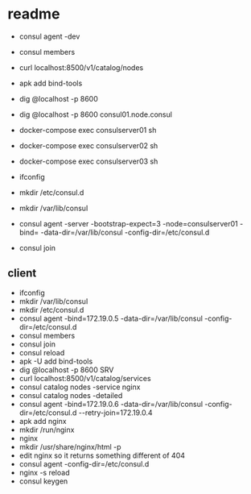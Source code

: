# readme

* consul agent -dev
* consul members
* curl localhost:8500/v1/catalog/nodes
* apk add bind-tools
* dig @localhost -p 8600
* dig @localhost -p 8600 consul01.node.consul

* docker-compose exec consulserver01 sh
* docker-compose exec consulserver02 sh
* docker-compose exec consulserver03 sh

* ifconfig
* mkdir /etc/consul.d
* mkdir /var/lib/consul
* consul agent -server -bootstrap-expect=3 -node=consulserver01 -bind=<IP> -data-dir=/var/lib/consul -config-dir=/etc/consul.d
* consul join <IP>


## client

* ifconfig
* mkdir /var/lib/consul
* mkdir /etc/consul.d
* consul agent -bind=172.19.0.5 -data-dir=/var/lib/consul -config-dir=/etc/consul.d
* consul members
* consul join <IP>
* consul reload
* apk -U add bind-tools
* dig @localhost -p 8600 SRV
* curl localhost:8500/v1/catalog/services
* consul catalog nodes -service nginx
* consul catalog nodes -detailed
* consul agent -bind=172.19.0.6 -data-dir=/var/lib/consul -config-dir=/etc/consul.d --retry-join=172.19.0.4
* apk add nginx
* mkdir /run/nginx
* nginx
* mkdir /usr/share/nginx/html -p
* edit nginx so it returns something different of 404
* consul agent -config-dir=/etc/consul.d
* nginx -s reload
* consul keygen
